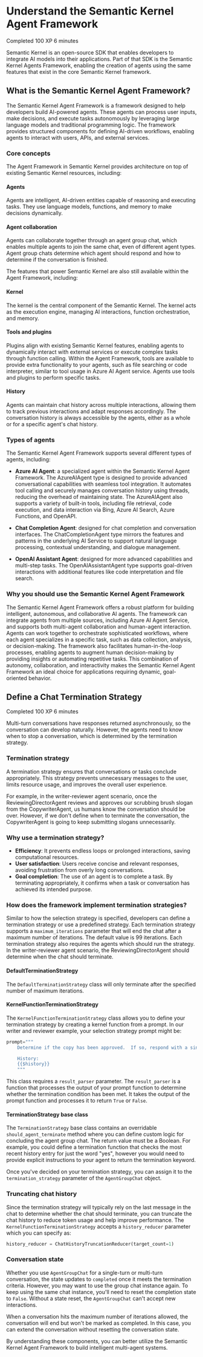 # Understand the Semantic Kernel Agent Framework

Completed
100 XP
6 minutes

Semantic Kernel is an open-source SDK that enables developers to integrate AI models into their applications. Part of that SDK is the Semantic Kernel Agents Framework, enabling the creation of agents using the same features that exist in the core Semantic Kernel framework.

## What is the Semantic Kernel Agent Framework?

The Semantic Kernel Agent Framework is a framework designed to help developers build AI-powered agents. These agents can process user inputs, make decisions, and execute tasks autonomously by leveraging large language models and traditional programming logic. The framework provides structured components for defining AI-driven workflows, enabling agents to interact with users, APIs, and external services.

### Core concepts

The Agent Framework in Semantic Kernel provides architecture on top of existing Semantic Kernel resources, including:

#### Agents

Agents are intelligent, AI-driven entities capable of reasoning and executing tasks. They use language models, functions, and memory to make decisions dynamically.

#### Agent collaboration

Agents can collaborate together through an agent group chat, which enables multiple agents to join the same chat, even of different agent types. Agent group chats determine which agent should respond and how to determine if the conversation is finished.

The features that power Semantic Kernel are also still available within the Agent Framework, including:

#### Kernel

The kernel is the central component of the Semantic Kernel. The kernel acts as the execution engine, managing AI interactions, function orchestration, and memory.

#### Tools and plugins

Plugins align with existing Semantic Kernel features, enabling agents to dynamically interact with external services or execute complex tasks through function calling. Within the Agent Framework, tools are available to provide extra functionality to your agents, such as file searching or code interpreter, similar to tool usage in Azure AI Agent service. Agents use tools and plugins to perform specific tasks.

#### History

Agents can maintain chat history across multiple interactions, allowing them to track previous interactions and adapt responses accordingly. The conversation history is always accessible by the agents, either as a whole or for a specific agent's chat history.

### Types of agents

The Semantic Kernel Agent Framework supports several different types of agents, including:

- **Azure AI Agent**: a specialized agent within the Semantic Kernel Agent Framework. The AzureAIAgent type is designed to provide advanced conversational capabilities with seamless tool integration. It automates tool calling and securely manages conversation history using threads, reducing the overhead of maintaining state. The AzureAIAgent also supports a variety of built-in tools, including file retrieval, code execution, and data interaction via Bing, Azure AI Search, Azure Functions, and OpenAPI.

- **Chat Completion Agent**: designed for chat completion and conversation interfaces. The ChatCompletionAgent type mirrors the features and patterns in the underlying AI Service to support natural language processing, contextual understanding, and dialogue management.

- **OpenAI Assistant Agent**: designed for more advanced capabilities and multi-step tasks. The OpenAIAssistantAgent type supports goal-driven interactions with additional features like code interpretation and file search.

### Why you should use the Semantic Kernel Agent Framework

The Semantic Kernel Agent Framework offers a robust platform for building intelligent, autonomous, and collaborative AI agents. The framework can integrate agents from multiple sources, including Azure AI Agent Service, and supports both multi-agent collaboration and human-agent interaction. Agents can work together to orchestrate sophisticated workflows, where each agent specializes in a specific task, such as data collection, analysis, or decision-making. The framework also facilitates human-in-the-loop processes, enabling agents to augment human decision-making by providing insights or automating repetitive tasks. This combination of autonomy, collaboration, and interactivity makes the Semantic Kernel Agent Framework an ideal choice for applications requiring dynamic, goal-oriented behavior.

## Define a Chat Termination Strategy

Completed
100 XP
6 minutes

Multi-turn conversations have responses returned asynchronously, so the conversation can develop naturally. However, the agents need to know when to stop a conversation, which is determined by the termination strategy.

### Termination strategy

A termination strategy ensures that conversations or tasks conclude appropriately. This strategy prevents unnecessary messages to the user, limits resource usage, and improves the overall user experience.

For example, in the writer-reviewer agent scenario, once the ReviewingDirectorAgent reviews and approves our scrubbing brush slogan from the CopywriterAgent, us humans know the conversation should be over. However, if we don't define when to terminate the conversation, the CopywriterAgent is going to keep submitting slogans unnecessarily.

### Why use a termination strategy?

- **Efficiency**: It prevents endless loops or prolonged interactions, saving computational resources.
- **User satisfaction**: Users receive concise and relevant responses, avoiding frustration from overly long conversations.
- **Goal completion**: The use of an agent is to complete a task. By terminating appropriately, it confirms when a task or conversation has achieved its intended purpose.

### How does the framework implement termination strategies?

Similar to how the selection strategy is specified, developers can define a termination strategy or use a predefined strategy. Each termination strategy supports a `maximum_iterations` parameter that will end the chat after a maximum number of iterations. The default value is 99 iterations. Each termination strategy also requires the agents which should run the strategy. In the writer-reviewer agent scenario, the ReviewingDirectorAgent should determine when the chat should terminate.

#### DefaultTerminationStrategy

The `DefaultTerminationStrategy` class will only terminate after the specified number of maximum iterations.

#### KernelFunctionTerminationStrategy

The `KernelFunctionTerminationStrategy` class allows you to define your termination strategy by creating a kernel function from a prompt. In our writer and reviewer example, your selection strategy prompt might be:

```python
prompt="""
    Determine if the copy has been approved.  If so, respond with a single word: yes

    History:
    {{$history}}
    """
```

This class requires a `result_parser` parameter. The `result_parser` is a function that processes the output of your prompt function to determine whether the termination condition has been met. It takes the output of the prompt function and processes it to return `True` or `False`.

#### TerminationStrategy base class

The `TerminationStrategy` base class contains an overridable `should_agent_terminate` method where you can define custom logic for concluding the agent group chat. The return value must be a Boolean. For example, you could define a termination function that checks the most recent history entry for just the word "yes", however you would need to provide explicit instructions to your agent to return the termination keyword.

Once you've decided on your termination strategy, you can assign it to the `termination_strategy` parameter of the `AgentGroupChat` object.

### Truncating chat history

Since the termination strategy will typically rely on the last message in the chat to determine whether the chat should terminate, you can truncate the chat history to reduce token usage and help improve performance. The `KernelFunctionTerminationStrategy` accepts a `history_reducer` parameter which you can specify as:

```python
history_reducer = ChatHistoryTruncationReducer(target_count=1)
```

### Conversation state

Whether you use `AgentGroupChat` for a single-turn or multi-turn conversation, the state updates to `completed` once it meets the termination criteria. However, you may want to use the group chat instance again. To keep using the same chat instance, you'll need to reset the completion state to `False`. Without a state reset, the `AgentGroupChat` can't accept new interactions.

When a conversation hits the maximum number of iterations allowed, the conversation will end but won't be marked as completed. In this case, you can extend the conversation without resetting the conversation state.

By understanding these components, you can better utilize the Semantic Kernel Agent Framework to build intelligent multi-agent systems.
